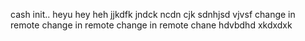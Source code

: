 cash init..
heyu hey heh
jjkdfk jndck ncdn cjk
 sdnhjsd vjvsf
change in remote 
change in remote
change in remote
chane 
hdvbdhd
xkdxdxk

